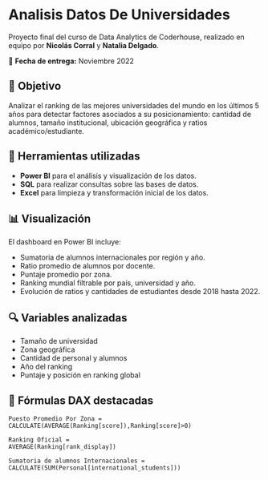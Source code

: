 # Analisis Datos De Universidades

Proyecto final del curso de Data Analytics de Coderhouse, realizado en equipo por **Nicolás Corral** y **Natalia Delgado**.

📅 **Fecha de entrega:** Noviembre 2022  

## 🧠 Objetivo

Analizar el ranking de las mejores universidades del mundo en los últimos 5 años para detectar factores asociados a su posicionamiento: cantidad de alumnos, tamaño institucional, ubicación geográfica y ratios académico/estudiante.

## 🧰 Herramientas utilizadas

- **Power BI** para el análisis y visualización de los datos.
- **SQL** para realizar consultas sobre las bases de datos.
- **Excel** para limpieza y transformación inicial de los datos.

## 📊 Visualización

El dashboard en Power BI incluye:

- Sumatoria de alumnos internacionales por región y año.
- Ratio promedio de alumnos por docente.
- Puntaje promedio por zona.
- Ranking mundial filtrable por país, universidad y año.
- Evolución de ratios y cantidades de estudiantes desde 2018 hasta 2022.

## 🔍 Variables analizadas

- Tamaño de universidad
- Zona geográfica
- Cantidad de personal y alumnos
- Año del ranking
- Puntaje y posición en ranking global

## 🧮 Fórmulas DAX destacadas

```DAX
Puesto Promedio Por Zona = 
CALCULATE(AVERAGE(Ranking[score]),Ranking[score]>0)

Ranking Oficial = 
AVERAGE(Ranking[rank_display])

Sumatoria de alumnos Internacionales = 
CALCULATE(SUM(Personal[international_students]))
